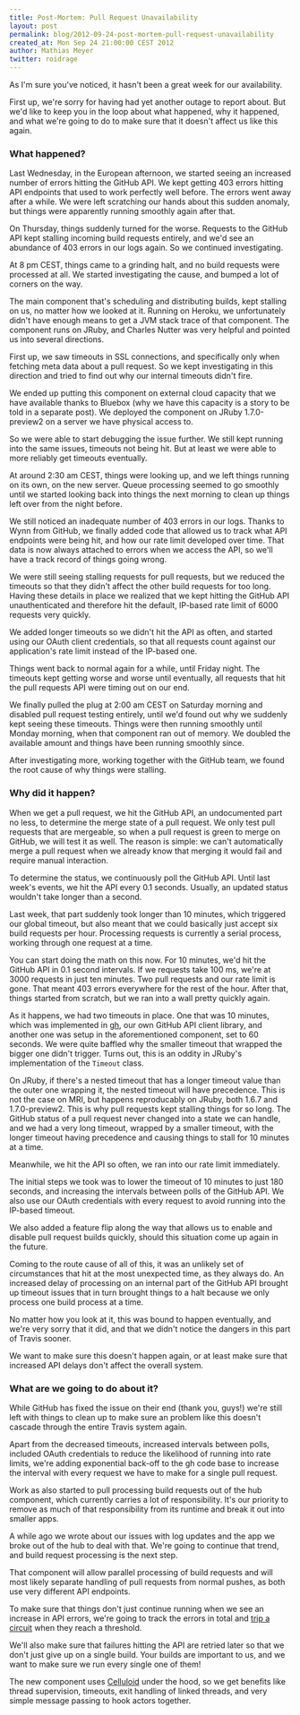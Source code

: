 ```yaml
---
title: Post-Mortem: Pull Request Unavailability
layout: post
permalink: blog/2012-09-24-post-mortem-pull-request-unavailability
created_at: Mon Sep 24 21:00:00 CEST 2012
author: Mathias Meyer
twitter: roidrage
---
```

As I'm sure you've noticed, it hasn't been a great week for our availability.

First up, we're sorry for having had yet another outage to report about. But
we'd like to keep you in the loop about what happened, why it happened, and what
we're going to do to make sure that it doesn't affect us like this again.

### What happened?

Last Wednesday, in the European afternoon, we started seeing an increased number
of errors hitting the GitHub API. We kept getting 403 errors hitting API
endpoints that used to work perfectly well before. The errors went away after a
while. We were left scratching our hands about this sudden anomaly, but things
were apparently running smoothly again after that.

On Thursday, things suddenly turned for the worse. Requests to the GitHub API
kept stalling incoming build requests entirely, and we'd see an abundance of 403
errors in our logs again. So we continued investigating.

At 8 pm CEST, things came to a grinding halt, and no build requests were
processed at all. We started investigating the cause, and bumped a lot of
corners on the way.

The main component that's scheduling and distributing builds, kept stalling on
us, no matter how we looked at it. Running on Heroku, we unfortunately didn't
have enough means to get a JVM stack trace of that component. The component runs
on JRuby, and Charles Nutter was very helpful and pointed us into several
directions.

First up, we saw timeouts in SSL connections, and specifically only when
fetching meta data about a pull request. So we kept investigating in this
direction and tried to find out why our internal timeouts didn't fire.

We ended up putting this component on external cloud capacity that we have
available thanks to Bluebox (why we have this capacity is a story to be told in
a separate post). We deployed the component on JRuby 1.7.0-preview2 on a server
we have physical access to.

So we were able to start debugging the issue further. We still kept running into
the same issues, timeouts not being hit. But at least we were able to more
reliably get timeouts eventually.

At around 2:30 am CEST, things were looking up, and we left things running on
its own, on the new server. Queue processing seemed to go smoothly until we
started looking back into things the next morning to clean up things left over
from the night before.

We still noticed an inadequate number of 403 errors in our logs. Thanks to Wynn
from GitHub, we finally added code that allowed us to track what API endpoints
were being hit, and how our rate limit developed over time. That data is now
always attached to errors when we access the API, so we'll have a track record
of things going wrong.

We were still seeing stalling requests for pull requests, but we reduced the
timeouts so that they didn't affect the other build requests for too long.
Having these details in place we realized that we kept hitting the GitHub API
unauthenticated and therefore hit the default, IP-based rate limit of 6000
requests very quickly.

We added longer timeouts so we didn't hit the API as often, and started using
our OAuth client credentials, so that all requests count against our
application's rate limit instead of the IP-based one.

Things went back to normal again for a while, until Friday night. The timeouts
kept getting worse and worse until eventually, all requests that hit the pull
requests API were timing out on our end.

We finally pulled the plug at 2:00 am CEST on Saturday morning and disabled pull
request testing entirely, until we'd found out why we suddenly kept seeing these
timeouts. Things were then running smoothly until Monday morning, when that
component ran out of memory. We doubled the available amount and things have
been running smoothly since.

After investigating more, working together with the GitHub team, we found the
root cause of why things were stalling.

### Why did it happen?

When we get a pull request, we hit the GitHub API, an undocumented part no less,
to determine the merge state of a pull request. We only test pull requests that
are mergeable, so when a pull request is green to merge on GitHub, we will test
it as well. The reason is simple: we can't automatically merge a pull request
when we already know that merging it would fail and require manual interaction.

To determine the status, we continuously poll the GitHub API. Until last week's
events, we hit the API every 0.1 seconds. Usually, an updated status wouldn't
take longer than a second.

Last week, that part suddenly took longer than 10 minutes, which triggered our
global timeout, but also meant that we could basically just accept six build
requests per hour. Processing requests is currently a serial process, working
through one request at a time.

You can start doing the math on this now. For 10 minutes, we'd hit the GitHub
API in 0.1 second intervals. If we requests take 100 ms, we're at 3000 requests
in just ten minutes. Two pull requests and our rate limit is gone. That meant
403 errors everywhere for the rest of the hour. After that, things started from
scratch, but we ran into a wall pretty quickly again.

As it happens, we had two timeouts in place. One that was 10 minutes, which was
implemented in
[gh](https://github.com/rkh/gh/blob/13a0dad7fadde7dcd79f181cb375ff125744efd5/lib/gh/merge_commit.rb#L68-77),
our own GitHub API client library, and another one was setup in the
aforementioned component, set to 60 seconds. We were quite baffled why the
smaller timeout that wrapped the bigger one didn't trigger.  Turns out, this is
an oddity in JRuby's implementation of the `Timeout` class.

On JRuby, if there's a nested timeout that has a longer timeout value than the
outer one wrapping it, the nested timeout will have precedence. This is not the
case on MRI, but happens reproducably on JRuby, both 1.6.7 and 1.7.0-preview2.
This is why pull requests kept stalling things for so long. The GitHub status of
a pull request never changed into a state we can handle, and we had a very long
timeout, wrapped by a smaller timeout, with the longer timeout having precedence
and causing things to stall for 10 minutes at a time.

Meanwhile, we hit the API so often, we ran into our rate limit immediately.

The initial steps we took was to lower the timeout of 10 minutes to just 180
seconds, and increasing the intervals between polls of the GitHub API. We also
use our OAuth credentials with every request to avoid running into the IP-based
timeout.

We also added a feature flip along the way that allows us to enable and disable
pull request builds quickly, should this situation come up again in the future.

Coming to the route cause of all of this, it was an unlikely set of
circumstances that hit at the most unexpected time, as they always do. An
increased delay of processing on an internal part of the GitHub API brought up
timeout issues that in turn brought things to a halt because we only process one
build process at a time.

No matter how you look at it, this was bound to happen eventually, and we're
very sorry that it did, and that we didn't notice the dangers in this part of
Travis sooner.

We want to make sure this doesn't happen again, or at least make sure that
increased API delays don't affect the overall system.

### What are we going to do about it?

While GitHub has fixed the issue on their end (thank you, guys!) we're still
left with things to clean up to make sure an problem like this doesn't cascade
through the entire Travis system again.

Apart from the decreased timeouts, increased intervals between polls, included
OAuth credentials to reduce the likelihood of running into rate limits, we're
adding exponential back-off to the gh code base to increase the interval with
every request we have to make for a single pull request.

Work as also started to pull processing build requests out of the hub component,
which currently carries a lot of responsibility. It's our priority to remove as
much of that responsibility from its runtime and break it out into smaller apps.

A while ago we wrote about our issues with log updates and the app we broke out
of the hub to deal with that. We're going to continue that trend, and build
request processing is the next step.

That component will allow parallel processing of build requests and will most
likely separate handling of pull requests from normal pushes, as both use very
different API endpoints.

To make sure that things don't just continue running when we see an increase in
API errors, we're going to track the errors in total and [trip a
circuit](https://en.wikipedia.org/wiki/Circuit_breaker_design_pattern) when
they reach a threshold.

We'll also make sure that failures hitting the API are retried later so that we
don't just give up on a single build. Your builds are important to us, and we
want to make sure we run every single one of them!

The new component uses [Celluloid](http://celluloid.io) under the hood, so we
get benefits like thread supervision, timeouts, exit handling of linked threads,
and very simple message passing to hook actors together.
